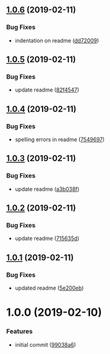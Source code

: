## [1.0.6](https://github.com/marklawlor/react-session-hook/compare/v1.0.5...v1.0.6) (2019-02-11)


### Bug Fixes

* indentation on readme ([dd72009](https://github.com/marklawlor/react-session-hook/commit/dd72009))

## [1.0.5](https://github.com/marklawlor/react-session-hook/compare/v1.0.4...v1.0.5) (2019-02-11)


### Bug Fixes

* update readme ([82f4547](https://github.com/marklawlor/react-session-hook/commit/82f4547))

## [1.0.4](https://github.com/marklawlor/react-session-hook/compare/v1.0.3...v1.0.4) (2019-02-11)


### Bug Fixes

* spelling errors in readme ([7549697](https://github.com/marklawlor/react-session-hook/commit/7549697))

## [1.0.3](https://github.com/marklawlor/react-session-hook/compare/v1.0.2...v1.0.3) (2019-02-11)


### Bug Fixes

* update readme ([a3b038f](https://github.com/marklawlor/react-session-hook/commit/a3b038f))

## [1.0.2](https://github.com/marklawlor/react-session-hook/compare/v1.0.1...v1.0.2) (2019-02-11)


### Bug Fixes

* update readme ([715635d](https://github.com/marklawlor/react-session-hook/commit/715635d))

## [1.0.1](https://github.com/marklawlor/react-session-hook/compare/v1.0.0...v1.0.1) (2019-02-11)


### Bug Fixes

* updated readme ([5e200eb](https://github.com/marklawlor/react-session-hook/commit/5e200eb))

# 1.0.0 (2019-02-10)


### Features

* initial commit ([99038a6](https://github.com/marklawlor/react-session-hook/commit/99038a6))
